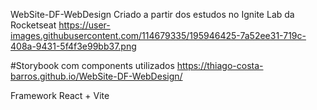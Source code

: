 WebSite-DF-WebDesign
Criado a partir dos estudos no Ignite Lab da Rocketseat 
https://user-images.githubusercontent.com/114679335/195946425-7a52ee31-719c-408a-9431-5f4f3e99bb37.png

#Storybook com components utilizados https://thiago-costa-barros.github.io/WebSite-DF-WebDesign/

Framework React + Vite